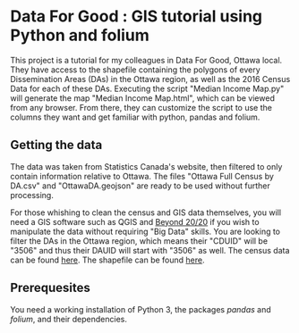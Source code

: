 # Data For Good : GIS tutorial using Python and folium 

This project is a tutorial for my colleagues in Data For Good, Ottawa local. They have access to the shapefile containing the polygons of every Dissemination Areas (DAs) in the Ottawa region, as well as the 2016 Census Data for each of these DAs. Executing the script "Median Income Map.py" will generate the map "Median Income Map.html", which can be viewed from any browser. From there, they can customize the script to use the columns they want and get familiar with python, pandas and folium.


## Getting the data

The data was taken from Statistics Canada's website, then filtered to only contain information relative to Ottawa. The files "Ottawa Full Census by DA.csv" and "OttawaDA.geojson" are ready to be used without further processing.

For those whishing to clean the census and GIS data themselves, you will need a GIS software such as QGIS and [Beyond 20/20](https://www.statcan.gc.ca/eng/public/beyond20-20) if you wish to manipulate the data without requiring "Big Data" skills. You are looking to filter the DAs in the Ottawa region, which means their "CDUID" will be "3506" and thus their DAUID will start with "3506" as well.
The census data can be found [here](https://www12.statcan.gc.ca/census-recensement/2016/dp-pd/prof/details/download-telecharger/comp/page_dl-tc.cfm?Lang=E).
The shapefile can be found [here](https://www12.statcan.gc.ca/census-recensement/2011/geo/bound-limit/bound-limit-2016-eng.cfm).


## Prerequesites

You need a working installation of Python 3, the packages *pandas* and *folium*, and their dependencies.
